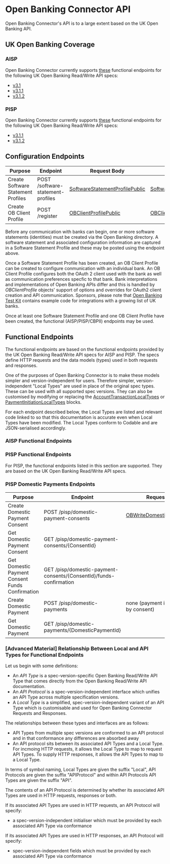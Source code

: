 # Open Banking Connector API

Open Banking Connector's API is to a large extent based on the UK Open Banking API.

## UK Open Banking Coverage

### AISP

Open Banking Connector currently supports [these](https://github.com/finlabsuk/open-banking-connector/blob/master/docs/api.md#AISP-Functional-Endpoints) functional endpoints for the following UK Open Banking Read/Write API specs:
* [v3.1](https://openbanking.atlassian.net/wiki/spaces/DZ/pages/937820271/Account+and+Transaction+API+Specification+-+v3.1)
* [v3.1.1](https://openbanking.atlassian.net/wiki/spaces/DZ/pages/999622968/Account+and+Transaction+API+Specification+-+v3.1.1)
* [v3.1.2](https://openbanking.atlassian.net/wiki/spaces/DZ/pages/1077805296/Account+and+Transaction+API+Specification+-+v3.1.2)

### PISP

Open Banking Connector currently supports [these](https://github.com/finlabsuk/open-banking-connector/blob/master/docs/api.md#PISP-Functional-Endpoints) functional endpoints for the following UK Open Banking Read/Write API specs:
* [v3.1.1](https://openbanking.atlassian.net/wiki/spaces/DZ/pages/999426309/Payment+Initiation+API+Specification+-+v3.1.1)
* [v3.1.2](https://openbanking.atlassian.net/wiki/spaces/DZ/pages/1077805743/Payment+Initiation+API+Specification+-+v3.1.2)

## Configuration Endpoints

| Purpose     | Endpoint | Request Body | Response Body
| - | - | - | - |
| Create Software Statement Profiles | POST	/software-statement-profiles |	[SoftwareStatementProfilePublic](https://github.com/finlabsuk/open-banking-connector/blob/master/Sources/OpenBankingConnector/Public/SoftwareStatementProfilePublic.swift) |	[SoftwareStatementProfileResponsePublic](https://github.com/finlabsuk/open-banking-connector/blob/master/Sources/OpenBankingConnector/Public/SoftwareStatementProfileResponsePublic.swift)
| Create OB Client Profile | POST	/register	| [OBClientProfilePublic](https://github.com/finlabsuk/open-banking-connector/blob/master/Sources/OpenBankingConnector/Public/OBClientProfilePublic.swift) |	[OBClientProfileResponsePublic](https://github.com/finlabsuk/open-banking-connector/blob/master/Sources/OpenBankingConnector/Public/OBClientProfileResponsePublic.swift)

Before any communication with banks can begin, one or more software statements (identities) must be created via the Open Banking directory. A software statement and associated configuration information are captured in a Software Statement Profile and these may be posted using the endpoint above.

Once a Software Statement Profile has been created, an OB Client Profile can be created to configure conmunication with an individual bank. An OB Client Profile configures both the OAuth 2 client used with the bank as well as communication preferences specfic to that bank. Bank interpretations and implementations of Open Banking APIs differ and this is handled by *OBClientProfile* objects' support of options and overrides for OAuth2 client creation and API communication. Sponsors, please note that [Open Banking Test Kit](https://github.com/finlabsuk/open-banking-test-kit) contains example code for integrations with a growing list of UK banks.

Once at least one Software Statement Profile and one OB Client Profile have been created, the functional (AISP/PISP/CBPII) endpoints may be used.

## Functional Endpoints

The functional endpoints are based on the functional endpoints provided by the UK Open Banking Read/Write API specs for AISP and PISP. The specs define HTTP requests and the data models (types) used in both requests and responses.

One of the purposes of Open Banking Connector is to make these models simpler and version-independent for users. Therefore simpler, version-independent "Local Types" are used in place of the original spec types. These can be used with all supported spec versions. They can also be customised by modifying or replacing the [AccountTransactionLocalTypes](https://github.com/finlabsuk/open-banking-connector/tree/master/Sources/AccountTransactionLocalTypes) or  [PaymentInitiationLocalTypes](https://github.com/finlabsuk/open-banking-connector/tree/master/Sources/PaymentInitiationLocalTypes) blocks.

For each endpoint described below, the Local Types are listed and relevant code linked to so that this documentation is accurate even when Local Types have been modified. The Local Types conform to Codable and are JSON-serialised accordingly.

### AISP Functional Endpoints

### PISP Functional Endpoints

For PISP, the functional endpoints listed in this section are supported. They are based on the UK Open Banking Read/Write API specs.

### PISP Domestic Payments Endpoints

| Purpose     | Endpoint | Request Body | Response Body
| - | - | - | - |
| Create Domestic Payment Consent | POST	/pisp/domestic-payment-consents |	[OBWriteDomesticConsentLocal](https://github.com/finlabsuk/open-banking-connector/blob/master/Sources/PaymentInitiationLocalTypes/OBWriteDomesticConsentLocal.swift) |   [OBWriteDomesticConsentResponseLocal](https://github.com/finlabsuk/open-banking-connector/blob/master/Sources/PaymentInitiationLocalTypes/OBWriteDomesticConsentResponseLocal.swift) |
| Get Domestic Payment Consent |	GET	/pisp/domestic-payment-consents/{ConsentId}	|	|
| Get Domestic Payment Consent Funds Confirmation |	GET	/pisp/domestic-payment-consents/{ConsentId}/funds-confirmation |  |
| Create Domestic Payment |	POST	/pisp/domestic-payments	| none (payment info provided by consent) | [OBWriteDomesticResponseLocal](https://github.com/finlabsuk/open-banking-connector/blob/master/Sources/PaymentInitiationLocalTypes/OBWriteDomesticResponseLocal.swift) |
| Get Domestic Payment |	GET	/pisp/domestic-payments/{DomesticPaymentId}	|	 |

### [Advanced Material] Relationship Between Local and API Types for Functional Endpoints

Let us begin with some definitions:
* An *API Type* is a spec-version-specific Open Banking Read/Write API Type that comes directly from the Open Banking Read/Write API documentation.
* An *API Protocol* is a spec-version-independent interface which unifies an API Type across multiple specification versions.
* A *Local Type* is a simplified, spec-version-independent variant of an API Type which is customisable and used for Open Banking Connector Requests and Responses.

The relationships between these types and interfaces are as follows:
* API Types from multiple spec versions are conformed to an API protocol and in that conformance any differences are absorbed away
* An API protocol sits between its associated API Types and a Local Type. For incmoing HTTP requests, it allows the Local Type to map to request API Types. To supply HTTP responses, it allows the API Types to map to a Local Type.

In terms of symbol naming, Local Types are given the suffix "Local", API Protocols are given the suffix "APIProtocol" and within API Protocols API Types are given the suffix "API".

The contents of an API Protocol is determined by whether its associated API Types are used in HTTP requests, responses or both.

If its associated API Types are used in HTTP requests, an API Protocol will specify:
* a spec-version-independent initialiser which must be provided by each associated API Type via conformance 

If its associated API Types are used in HTTP responses, an API Protocol will specify:
* spec-version-independent fields which must be provided by each associated API Type via conformance 
